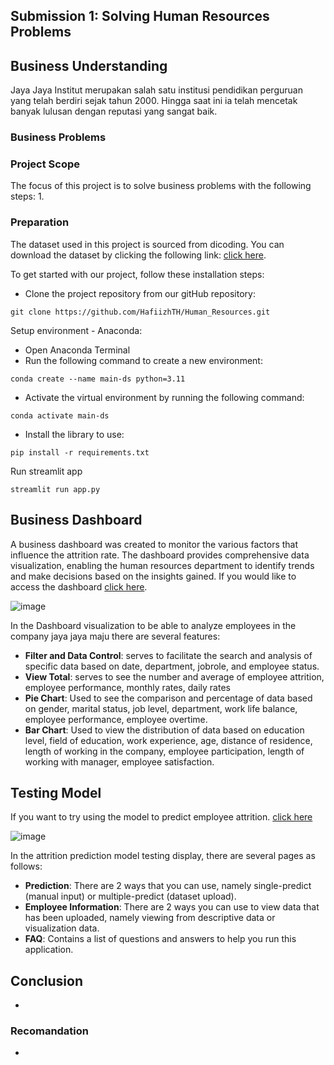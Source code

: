 
## Submission 1: Solving Human Resources Problems

## Business Understanding

Jaya Jaya Institut merupakan salah satu institusi pendidikan perguruan yang telah berdiri sejak tahun 2000. Hingga saat ini ia telah mencetak banyak lulusan dengan reputasi yang sangat baik.

### Business Problems


### Project Scope

The focus of this project is to solve business problems with the following steps: 
1. 

### Preparation

The dataset used in this project is sourced from dicoding. You can download the dataset by clicking the following link: [click here](https://github.com/dicodingacademy/dicoding_dataset/tree/main/students_performance).

To get started with our project, follow these installation steps:
- Clone the project repository from our gitHub repository:
```
git clone https://github.com/HafiizhTH/Human_Resources.git
```

Setup environment - Anaconda:
- Open Anaconda Terminal
- Run the following command to create a new environment:
```
conda create --name main-ds python=3.11
```
- Activate the virtual environment by running the following command:
```
conda activate main-ds
```
- Install the library to use:
```
pip install -r requirements.txt
```
Run streamlit app
```
streamlit run app.py
```

## Business Dashboard

A business dashboard was created to monitor the various factors that influence the attrition rate. The dashboard provides comprehensive data visualization, enabling the human resources department to identify trends and make decisions based on the insights gained. If you would like to access the dashboard [click here](https://lookerstudio.google.com/u/0/reporting/906a8401-a1eb-4f20-ac6a-fda975851a7c/page/CRG1D).

![image](https://github.com/HafiizhTH/Dropout-Prediction/assets/96015981/74ae530b-a543-4bd3-a329-ccaff4b55d3a)

In the Dashboard visualization to be able to analyze employees in the company jaya jaya maju there are several features:
- **Filter and Data Control**: serves to facilitate the search and analysis of specific data based on date, department, jobrole, and employee status.
- **View Total**: serves to see the number and average of employee attrition, employee performance, monthly rates, daily rates
- **Pie Chart**: Used to see the comparison and percentage of data based on gender, marital status, job level, department, work life balance, employee performance, employee overtime.
- **Bar Chart**: Used to view the distribution of data based on education level, field of education, work experience, age, distance of residence, length of working in the company, employee participation, length of working with manager, employee satisfaction.

## Testing Model

If you want to try using the model to predict employee attrition. [click here](https://dropout-prediction-2024.streamlit.app/)

![image](https://github.com/HafiizhTH/Dropout-Prediction/assets/96015981/00fd7c96-7952-40b8-abed-f447546dd0ec)

In the attrition prediction model testing display, there are several pages as follows:
- **Prediction**: There are 2 ways that you can use, namely single-predict (manual input) or multiple-predict (dataset upload).
- **Employee Information**: There are 2 ways you can use to view data that has been uploaded, namely viewing from descriptive data or visualization data.
- **FAQ**: Contains a list of questions and answers to help you run this application.

## Conclusion

- 

### Recomandation

- 